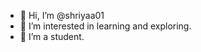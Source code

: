 - 👋 Hi, I’m @shriyaa01
- 👀 I’m interested in learning and exploring.
- 🌱 I’m a student.

<!---
shriyaa01/shriyaa01 is a ✨ special ✨ repository because its `README.md` (this file) appears on your GitHub profile.
You can click the Preview link to take a look at your changes.
--->
